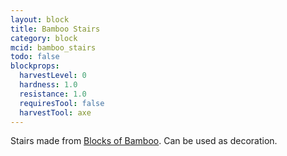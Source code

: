```yaml
---
layout: block
title: Bamboo Stairs
category: block
mcid: bamboo_stairs
todo: false
blockprops:
  harvestLevel: 0
  hardness: 1.0
  resistance: 1.0
  requiresTool: false
  harvestTool: axe
---
```


Stairs made from [Blocks of Bamboo](bamboo_block.html). Can be used as decoration.
